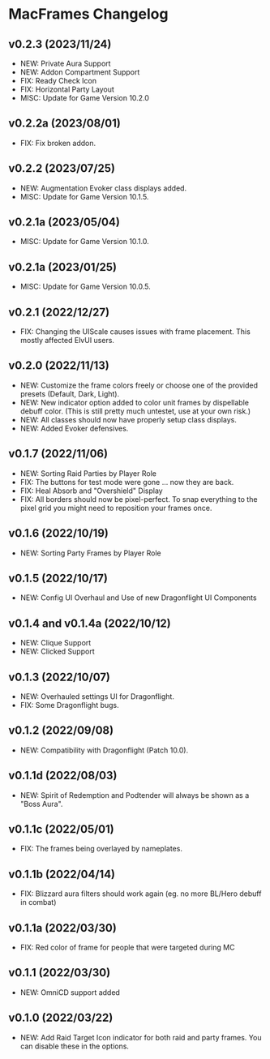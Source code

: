 # MacFrames Changelog

## v0.2.3 (2023/11/24)
* NEW: Private Aura Support
* NEW: Addon Compartment Support
* FIX: Ready Check Icon
* FIX: Horizontal Party Layout
* MISC: Update for Game Version 10.2.0

## v0.2.2a (2023/08/01)
* FIX: Fix broken addon.

## v0.2.2 (2023/07/25)
* NEW: Augmentation Evoker class displays added.
* MISC: Update for Game Version 10.1.5.

## v0.2.1a (2023/05/04)
* MISC: Update for Game Version 10.1.0.

## v0.2.1a (2023/01/25)
* MISC: Update for Game Version 10.0.5.

## v0.2.1 (2022/12/27)
* FIX: Changing the UIScale causes issues with frame placement. This mostly affected ElvUI users.

## v0.2.0 (2022/11/13)
* NEW: Customize the frame colors freely or choose one of the provided presets (Default, Dark, Light).
* NEW: New indicator option added to color unit frames by dispellable debuff color. (This is still pretty much untestet, use at your own risk.)
* NEW: All classes should now have properly setup class displays.
* NEW: Added Evoker defensives.

## v0.1.7 (2022/11/06)
* NEW: Sorting Raid Parties by Player Role
* FIX: The buttons for test mode were gone ... now they are back.
* FIX: Heal Absorb and "Overshield" Display 
* FIX: All borders should now be pixel-perfect. To snap everything to the pixel grid you might need to reposition your frames once.

## v0.1.6 (2022/10/19)
* NEW: Sorting Party Frames by Player Role

## v0.1.5 (2022/10/17)
* NEW: Config UI Overhaul and Use of new Dragonflight UI Components

## v0.1.4 and v0.1.4a (2022/10/12)
* NEW: Clique Support
* NEW: Clicked Support

## v0.1.3 (2022/10/07)
* NEW: Overhauled settings UI for Dragonflight.
* FIX: Some Dragonflight bugs.

## v0.1.2 (2022/09/08)
* NEW: Compatibility with Dragonflight (Patch 10.0).

## v0.1.1d (2022/08/03)
* NEW: Spirit of Redemption and Podtender will always be shown as a "Boss Aura".

## v0.1.1c (2022/05/01)
* FIX: The frames being overlayed by nameplates.

## v0.1.1b (2022/04/14)
* FIX: Blizzard aura filters should work again (eg. no more BL/Hero debuff in combat)

## v0.1.1a (2022/03/30)
* FIX: Red color of frame for people that were targeted during MC

## v0.1.1 (2022/03/30)
* NEW: OmniCD support added

## v0.1.0 (2022/03/22)
* NEW: Add Raid Target Icon indicator for both raid and party frames. You can disable these in the options.

